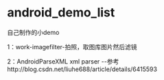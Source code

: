 # android_demo_list
自己制作的小demo



1：work-imagefilter-拍照，取图库图片然后滤镜 

2：AndroidParseXML xml parser --参考http://blog.csdn.net/liuhe688/article/details/6415593